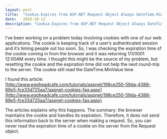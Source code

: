 ```yaml
---
layout: post
title:  "Cookie.Expires from ASP.NET Request Object Always DateTime.MinValue"
date:   2010-10-12
description: "Cookie.Expires from ASP.NET Request Object Always DateTime.MinValue"
---
```

I’ve been working on a problem today involving cookies with one of our web applications.  The cookie is keeping track of a user’s authenticated session and it’s timing people out too soon.  So, I was checking the expiration time of the cookie coming in from the browser and it was returning 1/1/0001 12:00AM every time.  I thought this might be the source of my problem, but resetting the cookie and the expiration time did not help the next round-trip to the server.  The cookie still read the DateTime.MinValue time.

I found this article: [http://www.eggheadcafe.com/tutorials/aspnet/198ce250-59da-4388-89e5-fce33d725aa7/aspnet-cookies-faq.aspx](http://www.eggheadcafe.com/tutorials/aspnet/198ce250-59da-4388-89e5-fce33d725aa7/aspnet-cookies-faq.aspx)

The articles explains why this happens.  The summary:  the browser maintains the cookie and handles its expiration.  Therefore, it does not send this information back to the server when making a request.  So, you can never read the expiration time of a cookie on the server from the Request object.